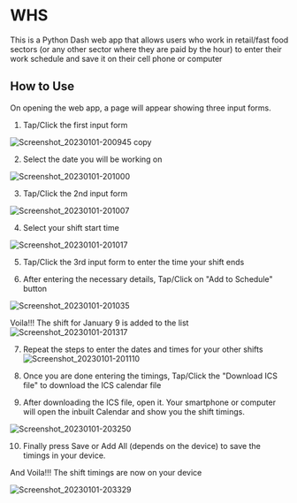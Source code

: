 # WHS
This is a Python Dash web app that allows users who work in retail/fast food sectors (or any other sector where they are paid by the hour) to enter their work schedule and save it on their cell phone or computer

## How to Use
On opening the web app, a page will appear showing three input forms.

1. Tap/Click the first input form

![Screenshot_20230101-200945 copy](https://user-images.githubusercontent.com/105472843/210190404-57cbb23e-94db-4374-939e-343402a9ba16.png)

2. Select the date you will be working on

![Screenshot_20230101-201000](https://user-images.githubusercontent.com/105472843/210190514-fba63e21-7882-4a02-9733-b2235d78d694.png)

3. Tap/Click the 2nd input form

![Screenshot_20230101-201007](https://user-images.githubusercontent.com/105472843/210190574-665d6196-bcf5-4b62-9b7f-6dedd69af5f5.png)

4. Select your shift start time

![Screenshot_20230101-201017](https://user-images.githubusercontent.com/105472843/210190580-ec4eca4a-0754-4e66-ba8b-2c253eb370e3.png)

5. Tap/Click the 3rd input form to enter the time your shift ends 

6. After entering the necessary details, Tap/Click on "Add to Schedule" button

![Screenshot_20230101-201035](https://user-images.githubusercontent.com/105472843/210190589-d0d3ce4a-e8df-4fb3-9ea4-fc0c4da7f0f8.png)

Voila!!! The shift for January 9 is added to the list
![Screenshot_20230101-201317](https://user-images.githubusercontent.com/105472843/210190850-1db6e109-73be-45fa-b90a-1b42ae8dca77.png)

7. Repeat the steps to enter the dates and times for your other shifts
![Screenshot_20230101-201110](https://user-images.githubusercontent.com/105472843/210191014-c3981c14-4f08-434e-a00f-fa0749b1404e.png)

8. Once you are done entering the timings, Tap/Click the "Download ICS file" to download the ICS calendar file

9. After downloading the ICS file, open it. 
Your smartphone or computer will open the inbuilt Calendar and show you the shift timings.

![Screenshot_20230101-203250](https://user-images.githubusercontent.com/105472843/210191158-dfe8b4c1-f3be-4b2c-8985-5ea8bfdee2e7.png)

10. Finally press Save or Add All (depends on the device) to save the timings in your device.

And Voila!!! The shift timings are now on your device

![Screenshot_20230101-203329](https://user-images.githubusercontent.com/105472843/210191804-18b88796-98c2-41a2-9fb9-ba1c0c566971.png)

